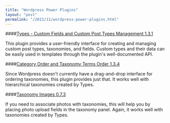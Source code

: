 ```yaml
---
title: "Wordpress Power Plugins"
layout: "post"
permalink: "/2013/11/wordpress-power-plugins.html"
---
```


####[Types - Custom Fields and Custom Post Types Management 1.3.1](http://wordpress.org/plugins/types/)

This plugin provides a user-friendly interface for creating and managing custom post types, taxonomies, and fields. Custom types and their data can be easily used in templates through the plugin's well-documented API.

####[Category Order and Taxonomy Terms Order 1.3.4](http://wordpress.org/plugins/taxonomy-terms-order/)

Since Wordpress doesn't currently have a drag-and-drop interface for ordering taxonomies, this plugin provides just that. It works well with hierarchical taxonomies created by Types.

####[Taxonomy Images 0.7.3](http://wordpress.mfields.org/plugins/taxonomy-images/)

If you need to associate photos with taxonomies, this will help you by placing photo upload fields in the taxonomy panel. Again, it works well with taxonomies created by Types.
